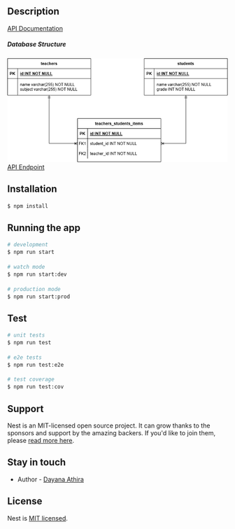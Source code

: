 ## Description

[API Documentation](https://serene-ocean-50222-5793158abbed.herokuapp.com/api-docs) 
<br>
##### Database Structure #####
![Database Structure](./assets/database-structure.png)
<br>
[API Endpoint](https://serene-ocean-50222-5793158abbed.herokuapp.com/teacher)

## Installation

```bash
$ npm install
```

## Running the app

```bash
# development
$ npm run start

# watch mode
$ npm run start:dev

# production mode
$ npm run start:prod
```

## Test

```bash
# unit tests
$ npm run test

# e2e tests
$ npm run test:e2e

# test coverage
$ npm run test:cov
```

## Support

Nest is an MIT-licensed open source project. It can grow thanks to the sponsors and support by the amazing backers. If you'd like to join them, please [read more here](https://docs.nestjs.com/support).

## Stay in touch

- Author - [Dayana Athira](https://github.com/dayanaathira)

## License

Nest is [MIT licensed](LICENSE).

